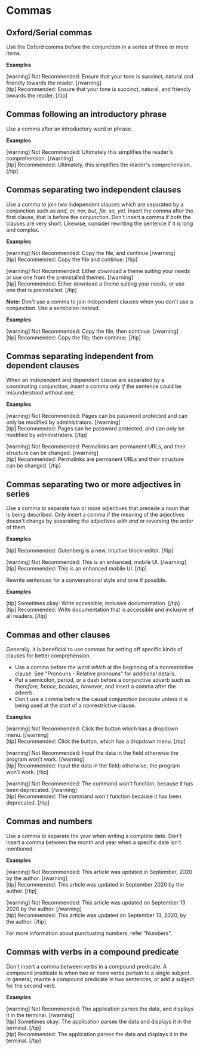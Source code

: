# Commas

## Oxford/Serial commas

Use the Oxford comma before the conjunction in a series of three or more items.

**Examples**

[warning] Not Recommended: Ensure that your tone is succinct, natural and friendly towards the reader. [/warning]  
[tip] Recommended: Ensure that your tone is succinct, natural, and friendly towards the reader. [/tip]

## Commas following an introductory phrase

Use a comma after an introductory word or phrase.

**Examples**

[warning] Not Recommended: Ultimately this simplifies the reader's comprehension. [/warning]  
[tip] Recommended: Ultimately, this simplifies the reader's comprehension. [/tip]

## Commas separating two independent clauses

Use a comma to join two independent clauses which are separated by a conjunction such as *and, or, nor, but, for, so, yet.* Insert the comma after the first clause, that is before the conjunction. Don't insert a comma if both the clauses are very short. Likewise, consider rewriting the sentence if it is long and complex.

**Examples**

[warning] Not Recommended: Copy the file, and continue.[/warning]  
[tip] Recommended: Copy the file and continue. [/tip]

[warning] Not Recommended: Either download a theme suiting your needs or use one from the preinstalled themes. [/warning]  
[tip] Recommended: Either download a theme suiting your needs, or use one that is preinstalled. [/tip]

**Note:** Don't use a comma to join independent clauses when you don't use a conjunction. Use a semicolon instead.

**Examples**

[warning] Not Recommended: Copy the file, then continue. [/warning]  
[tip] Recommended: Copy the file; then continue. [/tip]

## Commas separating independent from dependent clauses

When an independent and dependent clause are separated by a coordinating conjunction, insert a comma *only if* the sentence could be misunderstood without one.

**Examples**

[warning] Not Recommended: Pages can be password protected and can only be modified by administrators. [/warning]  
[tip] Recommended: Pages can be password protected, and can only be modified by administrators. [/tip]

[warning] Not Recommended: Permalinks are permanent URLs, and their structure can be changed. [/warning]  
[tip] Recommended: Permalinks are permanent URLs and their structure can be changed. [/tip]

## Commas separating two or more adjectives in series

Use a comma to separate two or more adjectives that precede a noun that is being described. Only insert a comma if the meaning of the adjectives doesn't change by separating the adjectives with *and* or reversing the order of them.

**Examples**

[tip] Recommended: Gutenberg is a new, intuitive block-editor. [/tip]  

[warning] Not Recommended: This is an enhanced, mobile UI. [/warning]  
[tip] Recommended: This is an enhanced mobile UI. [/tip]  

Rewrite sentences for a conversational style and tone if possible.

**Examples**

[tip] Sometimes okay: Write accessible, inclusive documentation. [/tip]  
[tip] Recommended: Write documentation that is accessible and inclusive of all readers. [/tip]  

## Commas and other clauses

Generally, it is beneficial to use commas for setting off specific kinds of clauses for better comprehension.
- Use a comma before the word *which* at the beginning of a nonrestrictive clause. See "Pronouns - Relative pronouns" for additional details.
- Put a semicolon, period, or a dash before a conjunctive adverb such as *therefore, hence, besides, however*, and insert a comma after the adverb.
- Don't use a comma before the causal conjunction *because* unless it is being used at the start of a nonrestrictive clause.

**Examples**

[warning] Not Recommended: Click the button which has a dropdown menu. [/warning]  
[tip] Recommended: Click the button, which has a dropdown menu. [/tip]  

[warning] Not Recommended: Input the data in the field otherwise the program won't work. [/warning]  
[tip] Recommended: Input the data in the field; otherwise, the program won't work. [/tip]  

[warning] Not Recommended: The command won't function, because it has been deprecated. [/warning]  
[tip] Recommended: The command won't function because it has been deprecated. [/tip]  

## Commas and numbers

Use a comma to separate the year when writing a complete date. Don't insert a comma between the month and year when a specific date isn't mentioned.

**Examples**

[warning] Not Recommended: This article was updated in September, 2020 by the author. [/warning]  
[tip] Recommended: This article was updated in September 2020 by the author.  [/tip]  

[warning] Not Recommended: This article was updated on September 13 2020 by the author. [/warning]  
[tip] Recommended: This article was updated on September 13, 2020, by the author.  [/tip]  

For more information about punctuating numbers, refer "Numbers".

## Commas with verbs in a compound predicate

Don't insert a comma between verbs in a compound predicate. A compound predicate is when two or more verbs pertain to a single subject.
In general, rewrite a compound predicate in two sentences, or add a subject for the second verb.

**Examples**

[warning] Not Recommended: The application parses the data, and displays it in the terminal. [/warning]  
[tip] Sometimes okay: The application parses the data and displays it in the terminal. [/tip]  
[tip] Recommended: The application parses the data and displays it in the terminal. [/tip]  
